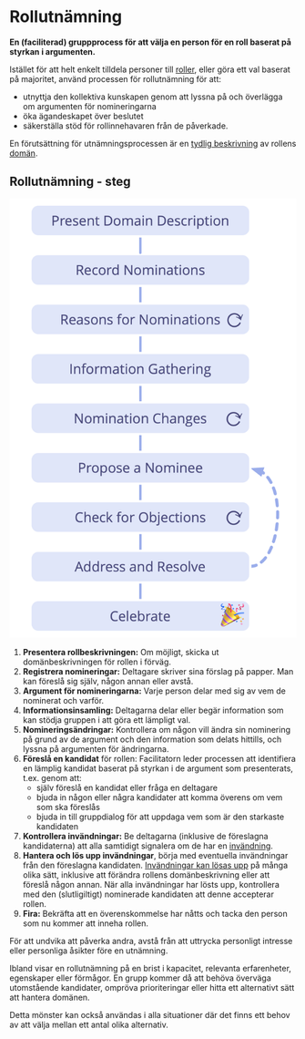 # Rollutnämning

<summary>
<strong>En (faciliterad) gruppprocess för att välja en person för en roll baserat på styrkan i argumenten.</strong>
</summary>

Istället för att helt enkelt tilldela personer till [roller](section:role), eller göra ett val baserat på majoritet, använd processen för rollutnämning för att:

- utnyttja den kollektiva kunskapen genom att lyssna på och överlägga om argumenten för nomineringarna
- öka ägandeskapet över beslutet
- säkerställa stöd för rollinnehavaren från de påverkade.

En förutsättning för utnämningsprocessen är en [tydlig beskrivning](section:clarify-and-develop-domains) av rollens [domän](glossary:domain).

## Rollutnämning - steg

![Processen för rollutnämning](img/agreements/selection.png)

1. **Presentera rollbeskrivningen:** Om möjligt, skicka ut domänbeskrivningen för rollen i förväg.
2. **Registrera nomineringar:** Deltagare skriver sina förslag på papper. Man kan föreslå sig själv, någon annan eller avstå.
3. **Argument för nomineringarna:** Varje person delar med sig av vem de nominerat och varför.
4. **Informationsinsamling:** Deltagarna delar eller begär information som kan stödja gruppen i att göra ett lämpligt val.
5. **Nomineringsändringar:** Kontrollera om någon vill ändra sin nominering på grund av de argument och den information som delats hittills, och lyssna på argumenten för ändringarna.
6. **Föreslå en kandidat** för rollen: Facilitatorn leder processen att identifiera en lämplig kandidat baserat på styrkan i de argument som presenterats, t.ex. genom att: 
    - själv föreslå en kandidat eller fråga en deltagare
    - bjuda in någon eller några kandidater att komma överens om vem som ska föreslås
    - bjuda in till gruppdialog för att uppdaga vem som är den starkaste kandidaten
7. **Kontrollera invändningar:** Be deltagarna (inklusive de föreslagna kandidaterna) att alla samtidigt signalera om de har en [invändning](glossary:objection).
8. **Hantera och lös upp invändningar**, börja med eventuella invändningar från den föreslagna kandidaten. [Invändningar kan lösas upp](section:resolve-objections) på många olika sätt, inklusive att förändra rollens domänbeskrivning eller att föreslå någon annan. När alla invändningar har lösts upp, kontrollera med den (slutligiltigt) nominerade kandidaten att denne accepterar rollen.
9. **Fira:** Bekräfta att en överenskommelse har nåtts och tacka den person som nu kommer att inneha rollen.

För att undvika att påverka andra, avstå från att uttrycka personligt intresse eller personliga åsikter före en utnämning.

Ibland visar en rollutnämning på en brist i kapacitet, relevanta erfarenheter, egenskaper eller förmågor. En grupp kommer då att behöva överväga utomstående kandidater, ompröva prioriteringar eller hitta ett alternativt sätt att hantera domänen.

Detta mönster kan också användas i alla situationer där det finns ett behov av att välja mellan ett antal olika alternativ.